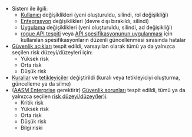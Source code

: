 * Sistem ile ilgili:
    * [Kullanıcı](../../../user-guides/settings/users.md) değişiklikleri (yeni oluşturuldu, silindi, rol değişikliği)
    * [Entegrasyon](integrations-intro.md) değişiklikleri (devre dışı bırakıldı, silindi)
    * [Uygulama](../../../user-guides/settings/applications.md) değişiklikleri (yeni oluşturuldu, silindi, ad değişikliği)
    * [rogue API tespiti](../../../api-discovery/rogue-api.md#step-1-upload-specification) veya [API spesifikasyonunun uygulanması](../../../api-specification-enforcement/setup.md#step-1-upload-specification) için kullanılan spesifikasyonların düzenli güncellenmesi sırasında hatalar
* [Güvenlik açıkları](../../../glossary-en.md#vulnerability) tespit edildi, varsayılan olarak tümü ya da yalnızca seçilen risk düzeyi/düzeyleri için:
    * Yüksek risk
    * Orta risk
    * Düşük risk
* [Kurallar](../../../user-guides/rules/rules.md) ve [tetikleyiciler](../../../user-guides/triggers/triggers.md) değiştirildi (kuralı veya tetikleyiciyi oluşturma, güncelleme ya da silme)
* ([AASM Enterprise](../../../api-attack-surface/setup.md#enabling) gerektirir) [Güvenlik sorunları](../../../api-attack-surface/security-issues.md) tespit edildi, tümü ya da yalnızca seçilen [risk düzeyi/düzey(ler)i](../../../api-attack-surface/security-issues.md#issue-risk-level):
    * Kritik risk
    * Yüksek risk
    * Orta risk
    * Düşük risk
    * Bilgi riski